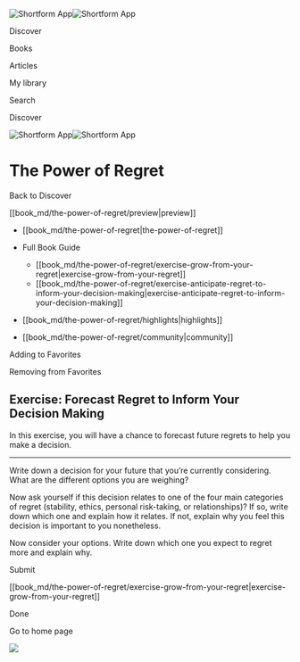 ![Shortform App](/img/logo.36a2399e.svg)![Shortform App](/img/logo-dark.70c1b072.svg)

Discover

Books

Articles

My library

Search

Discover

![Shortform App](/img/logo.36a2399e.svg)![Shortform App](/img/logo-dark.70c1b072.svg)

# The Power of Regret

Back to Discover

[[book_md/the-power-of-regret/preview|preview]]

  * [[book_md/the-power-of-regret|the-power-of-regret]]
  * Full Book Guide

    * [[book_md/the-power-of-regret/exercise-grow-from-your-regret|exercise-grow-from-your-regret]]
    * [[book_md/the-power-of-regret/exercise-anticipate-regret-to-inform-your-decision-making|exercise-anticipate-regret-to-inform-your-decision-making]]
  * [[book_md/the-power-of-regret/highlights|highlights]]
  * [[book_md/the-power-of-regret/community|community]]



Adding to Favorites 

Removing from Favorites 

## Exercise: Forecast Regret to Inform Your Decision Making

In this exercise, you will have a chance to forecast future regrets to help you make a decision.

* * *

Write down a decision for your future that you’re currently considering. What are the different options you are weighing?

Now ask yourself if this decision relates to one of the four main categories of regret (stability, ethics, personal risk-taking, or relationships)? If so, write down which one and explain how it relates. If not, explain why you feel this decision is important to you nonetheless.

Now consider your options. Write down which one you expect to regret more and explain why.

Submit 

[[book_md/the-power-of-regret/exercise-grow-from-your-regret|exercise-grow-from-your-regret]]

Done

Go to home page 

![](https://bat.bing.com/action/0?ti=56018282&Ver=2&mid=04c930e2-12d5-445b-9410-d46455050bd5&sid=1711133063fa11eebdec89a8b8ae3bbc&vid=171147a063fa11eea7440fcfeb230d96&vids=0&msclkid=N&pi=0&lg=en-US&sw=800&sh=600&sc=24&nwd=1&tl=Shortform%20%7C%20Book&p=https%3A%2F%2Fwww.shortform.com%2Fapp%2Fbook%2Fthe-power-of-regret%2Fexercise-anticipate-regret-to-inform-your-decision-making&r=&lt=304&evt=pageLoad&sv=1&rn=401516)
